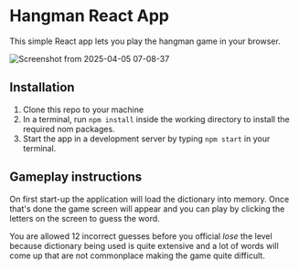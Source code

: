 # Hangman React App

This simple React app lets you play the hangman game in your browser.

![Screenshot from 2025-04-05 07-08-37](https://github.com/user-attachments/assets/9ba16b74-e3bf-470b-92f6-e270101d8a7a)

## Installation

1. Clone this repo to your machine
2. In a terminal, run `npm install` inside the working directory to install the required nom packages.
3. Start the app in a development server by typing `npm start` in your terminal.

## Gameplay instructions

On first start-up the application will load the dictionary into memory. Once that's done the game screen
will appear and you can play by clicking the letters on the screen to guess the word.

You are allowed 12 incorrect guesses before you official *lose* the level because dictionary being used is
quite extensive and a lot of words will come up that are not commonplace making the game quite difficult.
